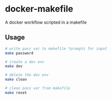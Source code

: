 # docker-makefile

A docker workflow scripted in a makefile

## Usage

```bash
# write pass var to makefile *prompts for input
make password

# create a dev env
make dev

# delete the dev env
make clean

# clean pass var from makefile
make reset
```
